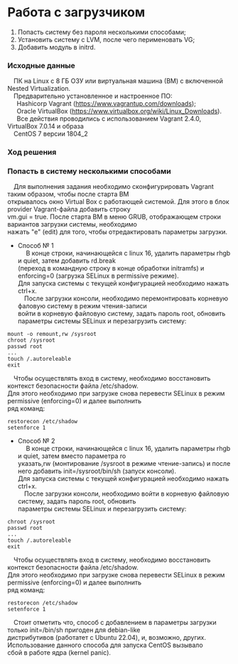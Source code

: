 # Работа с загрузчиком #
1. Попасть систему без пароля несколькими способами;<br/>
2. Установить систему с LVM, после чего перименовать VG;<br/>
3. Добавить модуль в initrd.<br/>
### Исходные данные ###
&ensp;&ensp;ПК на Linux c 8 ГБ ОЗУ или виртуальная машина (ВМ) с включенной Nested Virtualization.<br/>
&ensp;&ensp;Предварительно установленное и настроенное ПО:<br/>
&ensp;&ensp;&ensp;Hashicorp Vagrant (https://www.vagrantup.com/downloads);<br/>
&ensp;&ensp;&ensp;Oracle VirtualBox (https://www.virtualbox.org/wiki/Linux_Downloads).<br/>
&ensp;&ensp;&ensp;Все действия проводились с использованием Vagrant 2.4.0, VirtualBox 7.0.14 и образа<br/> 
&ensp;&ensp;CentOS 7 версии 1804_2
### Ход решения ###
### Попасть в систему несколькими способами ###
&ensp;&ensp;Для выполнения задания необходимо сконфигурировать Vagrant таким образом, чтобы после старта ВМ<br/>
открывалось окно Virtual Box с работающей системой. Для этого в блок provider Vagrant-файла добавить строку<br/> 
vm.gui = true. После старта ВМ в меню GRUB, отображающем строки вариантов загрузки системы, необходимо <br/>
нажать "e" (edit) для того, чтобы отредактировать параметры загрузки. <br/>

- Способ № 1<br/>
&ensp;&ensp; В конце строки, начинающейся с linux 16, удалить параметры rhgb и quiet, затем добавить rd.break<br/>
(переход в командную строку в конце обработки initramfs) и enforcing=0 (загрузка SELinux в permissive режиме).<br/>
Для запуска системы с текущей конфигурацией необходимо нажать ctrl+x.<br/>
&ensp;&ensp;После загрузки консоли, необходимо перемонтировать корневую фаловую систему в режим чтения-записи<br/>
войти в корневую файловую систему, задать пароль root, обновить параметры системы SELinux и перезагрузить систему:<br/>
```shell
mount -o remount,rw /sysroot
chroot /sysroot
passwd root
...
touch /.autoreleable
exit
```
&ensp;&ensp;Чтобы осуществлять вход в систему, необходимо восстановить контекст безопасности файла /etc/shadow.<br/>
Для этого необходимо при загрузке снова перевести SELinux в режим permissive (enforcing=0) и далее выполнить<br/>
ряд команд:
```shell
restorecon /etc/shadow
setenforce 1
```
- Способ № 2<br/>
&ensp;&ensp; В конце строки, начинающейся с linux 16, удалить параметры rhgb и quiet, затем вместо параметра ro<br/>
указать,rw (монтирование /sysroot в режиме чтение-запись) и после него добавить init=/sysroot/bin/sh (запуск консоли).<br/>
Для запуска системы с текущей конфигурацией необходимо нажать ctrl+x.<br/>
&ensp;&ensp;После загрузки консоли, необходимо войти в корневую файловую систему, задать пароль root, обновить<br/>
параметры системы SELinux и перезагрузить систему:<br/>
```shell
chroot /sysroot
passwd root
...
touch /.autoreleable
exit
```
&ensp;&ensp;Чтобы осуществлять вход в систему, необходимо восстановить контекст безопасности файла /etc/shadow.<br/>
Для этого необходимо при загрузке снова перевести SELinux в режим permissive (enforcing=0) и далее выполнить<br/>
ряд команд:
```shell
restorecon /etc/shadow
setenforce 1
```

&ensp;&ensp;Стоит отметить что, способ с добавлением в параметры загрузки только init=/bin/sh пригоден для debian-like <br/>
дистрибутивов (работатет с Ubuntu 22.04), и, возможно, других. Использование данного способа для запуска CentOS вызывало<br/> 
сбой в работе ядра (kernel panic). 
